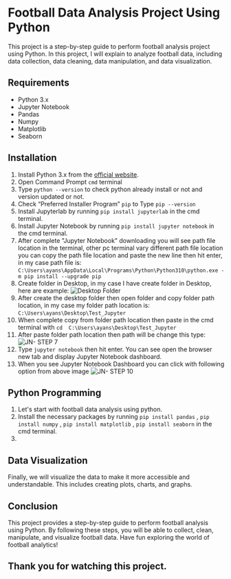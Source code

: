 # Football Data Analysis Project Using Python

This project is a step-by-step guide to perform football analysis project using Python. In this project, I will explain to analyze football data, including data collection, data cleaning, data manipulation, and data visualization.

## Requirements

- Python 3.x
- Jupyter Notebook
- Pandas
- Numpy
- Matplotlib
- Seaborn

## Installation

1. Install Python 3.x from the [official website](https://www.python.org/downloads/).
2. Open Command Prompt `cmd` terminal
3. Type `python --version` to check python already install or not and version updated or not.
4. Check “Preferred Installer Program” `pip` to Type `pip --version`
5. Install Jupyterlab by running `pip install jupyterlab` in the cmd terminal.
6. Install Jupyter Notebook by running `pip install jupyter notebook` in the cmd terminal.
7. After complete "Jupyter Notebook" downloading you will see path file location in the terminal, other pc terminal vary different path file location you can copy the path file location and paste the new line then hit enter, in my case path file is:  `C:\Users\ayans\AppData\Local\Programs\Python\Python310\python.exe -m pip install --upgrade pip`
8. Create folder in Desktop, in my case I have create folder in Desktop, here are example: ![Desktop Folder](https://user-images.githubusercontent.com/80643467/230805087-43a0eab9-3563-4e95-a2d2-b49798e6376a.png)
9. After create the desktop folder then open folder and copy folder path location, in my case my folder path location is: `C:\Users\ayans\Desktop\Test_Jupyter`
10. When complete copy from folder path location then paste in the cmd terminal with `cd  C:\Users\ayans\Desktop\Test_Jupyter`
11. After paste folder path location then path will be change this type: ![JN- STEP 7](https://user-images.githubusercontent.com/80643467/230805177-300bda0a-ef73-40cf-a17c-8167e8204684.png)
12. Type `jupyter notebook` then hit enter. You can see open the browser new tab and display Jupyter Notebook dashboard.
13. When you see Jupyter Notebook Dashboard you can click with following option from above image ![JN- STEP 10](https://user-images.githubusercontent.com/80643467/230805220-9d2bea58-36c6-45b7-986f-447243425ab1.png)

## Python Programming

1. Let's start with football data analysis using python.
2. Install the necessary packages by running `pip install pandas` , `pip install numpy` , `pip install matplotlib` , `pip install seaborn` in the cmd terminal.
3. 

## Data Visualization

Finally, we will visualize the data to make it more accessible and understandable. This includes creating plots, charts, and graphs.

## Conclusion

This project provides a step-by-step guide to perform football analysis using Python. By following these steps, you will be able to collect, clean, manipulate, and visualize football data. Have fun exploring the world of football analytics!

## Thank you for watching this project.




